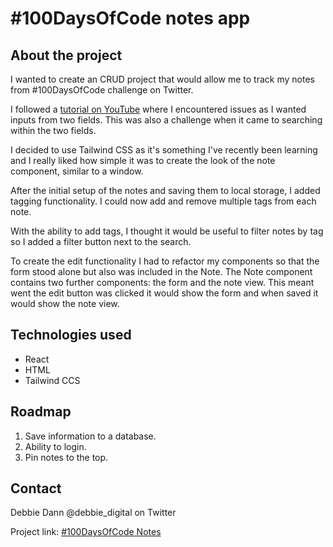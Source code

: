 # #100DaysOfCode notes app

## About the project

I wanted to create an CRUD project that would allow me to track my notes from #100DaysOfCode challenge on Twitter. 

I followed a [tutorial on YouTube](https://www.youtube.com/watch?v=8KB3DHI-QbM) where I encountered issues as I wanted inputs from two fields. This was also a challenge when it came to searching within the two fields. 

I decided to use Tailwind CSS as it's something I've recently been learning and I really liked how simple it was to create the look of the note component, similar to a window. 

After the initial setup of the notes and saving them to local storage, I added tagging functionality. I could now add and remove multiple tags from each note. 

With the ability to add tags, I thought it would be useful to filter notes by tag so I added a filter button next to the search. 

To create the edit functionality I had to refactor my components so that the form stood alone but also was included in the Note. The Note component contains two further components: the form and the note view. This meant went the edit button was clicked it would show the form and when saved it would show the note view.

## Technologies used

* React
* HTML
* Tailwind CCS

## Roadmap

1. Save information to a database.
2. Ability to login.
3. Pin notes to the top.

## Contact

Debbie Dann @debbie_digital on Twitter

Project link: [#100DaysOfCode Notes](https://awesome-lamport-4fcaff.netlify.app/)